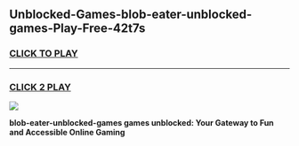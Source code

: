 
## Unblocked-Games-blob-eater-unblocked-games-Play-Free-42t7s
<h3>
<a href="https://premium76.site?title=blob-eater-unblocked-games&ref=09A">CLICK TO PLAY</a></h3>
<hr>

<h3>
<a href="https://premium76.site?title=blob-eater-unblocked-games&ref=09A">CLICK 2 PLAY</a>
  
</h3>

<a href="https://premium76.site?title=blob-eater-unblocked-games&ref=09A"><img src="https://clearcache.store/games.png"></a>


**blob-eater-unblocked-games games unblocked: Your Gateway to Fun and Accessible Online Gaming**
